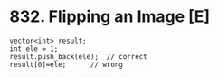 # 832. Flipping an Image [E]
	vector<int> result;
	int ele = 1;
	result.push_back(ele);	// correct
	result[0]=ele;		// wrong
